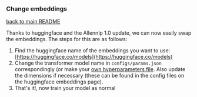 ### Change embeddings
[back to main README](../README.md)

Thanks to huggingface and the Allennlp 1.0 update, we can now easily swap the embeddings.
The steps for this are as follows:

1. Find the huggingface name of the embeddings you want to use: [https://huggingface.co/models](https://huggingface.co/models)
2. Change the transformer model name in `configs/params.json` correspondingly (or make your [own hyperparameters file](hyper.md). Also update the dimensions if necessary (these can be found in the config files on the huggingface embeddings page).
3. That's it!, now train your model as normal

